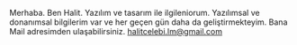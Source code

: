 Merhaba. Ben Halit. Yazılım ve tasarım ile ilgileniorum. Yazılımsal ve donanımsal bilgilerim var ve her geçen gün daha da geliştirmekteyim. Bana Mail adresimden ulaşabilirsiniz.
halitcelebi.lm@gmail.com
